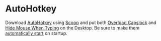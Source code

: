 # AutoHotkey
Download [AutoHotkey](https://scoop.sh/#/apps?q=autohotkey&s=0&d=1&o=true) using [Scoop](https://scoop.sh/) and put both [Overload Capslock](../../ahk/overload-capslock.ahk) and [Hide Mouse When Typing](../../ahk/hide-mouse-when-typing.ahk) on the Desktop. Be sure to make them [automatically start](../automatically-start.md) on startup.
